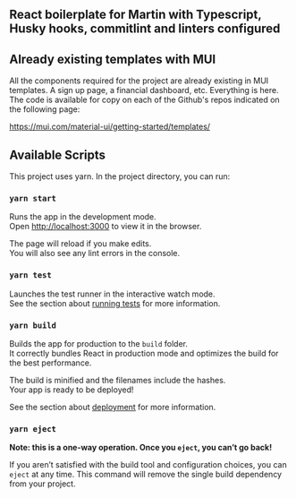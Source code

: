 ## React boilerplate for Martin with Typescript, Husky hooks, commitlint and linters configured

## Already existing templates with MUI

All the components required for the project are already existing in MUI templates. A sign up 
page, a financial dashboard, etc. Everything is here. The code is available 
for copy on each of the Github's repos indicated on the following page:

https://mui.com/material-ui/getting-started/templates/


## Available Scripts

This project uses yarn. In the project directory, you can run:

### `yarn start`

Runs the app in the development mode.\
Open [http://localhost:3000](http://localhost:3000) to view it in the browser.

The page will reload if you make edits.\
You will also see any lint errors in the console.

### `yarn test`

Launches the test runner in the interactive watch mode.\
See the section about [running tests](https://facebook.github.io/create-react-app/docs/running-tests) 
for more information.

### `yarn build`

Builds the app for production to the `build` folder.\
It correctly bundles React in production mode and optimizes the build for the best performance.

The build is minified and the filenames include the hashes.\
Your app is ready to be deployed!

See the section about [deployment](https://facebook.github.io/create-react-app/docs/deployment) for more information.

### `yarn eject`

**Note: this is a one-way operation. Once you `eject`, you can’t go back!**

If you aren’t satisfied with the build tool and configuration choices, you can 
`eject` at any time. This command will remove the single build dependency from your project.